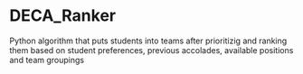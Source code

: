 # DECA_Ranker
Python algorithm that puts students into teams after prioritizig and ranking them based on student preferences, previous accolades, available positions and team groupings
